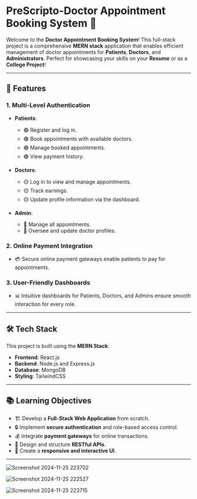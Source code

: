 # PreScripto-Doctor Appointment Booking System 🏥

Welcome to the **Doctor Appointment Booking System**! This full-stack project is a comprehensive **MERN stack** application that enables efficient management of doctor appointments for **Patients**, **Doctors**, and **Administrators**. Perfect for showcasing your skills on your **Resume** or as a **College Project**!  

---

## 🚀 **Features**  

### **1. Multi-Level Authentication**  
- **Patients**:  
  - 🟢 Register and log in.  
  - 🟢 Book appointments with available doctors.  
  - 🟢 Manage booked appointments.  
  - 🟢 View payment history.  

- **Doctors**:  
  - 🟡 Log in to view and manage appointments.  
  - 🟡 Track earnings.  
  - 🟡 Update profile information via the dashboard.  

- **Admin**:  
  - 🔴 Manage all appointments.  
  - 🔴 Oversee and update doctor profiles.  

### **2. Online Payment Integration**  
- 💳 Secure online payment gateways enable patients to pay for appointments.  

### **3. User-Friendly Dashboards**  
- 📊 Intuitive dashboards for Patients, Doctors, and Admins ensure smooth interaction for every role.  

---

## 🛠️ **Tech Stack**  

This project is built using the **MERN Stack**:  
- **Frontend**: React.js  
- **Backend**: Node.js and Express.js  
- **Database**: MongoDB  
- **Styling**: TailwindCSS  

---

## 📚 **Learning Objectives**  

- 🏗️ Develop a **Full-Stack Web Application** from scratch.  
- 🔒 Implement **secure authentication** and role-based access control.  
- 💰 Integrate **payment gateways** for online transactions.  
- 🔌 Design and structure **RESTful APIs**.  
- 🎨 Create a **responsive and interactive UI**.  

---


![Screenshot 2024-11-25 223702](https://github.com/user-attachments/assets/516031f2-9c36-4507-b912-c7b53507f352)

![Screenshot 2024-11-25 222527](https://github.com/user-attachments/assets/0f2ce4ad-02d7-4807-b056-4d5b3336a08e)

![Screenshot 2024-11-25 223715](https://github.com/user-attachments/assets/ac28cf0b-7f70-437b-bdd5-319956c52a14)
